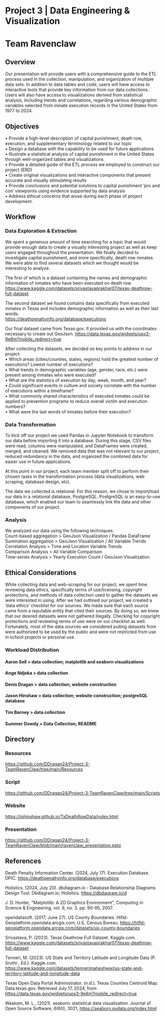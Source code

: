 # Project 3 | Data Engineering & Visualization
# Team Ravenclaw

## Overview
Our presentation will provide users with a comprehensive guide to the ETL process used in the collection, manipulation, and organization of multiple data sets. In addition to data tables and code, users will have access to interactive tools that provide key information from our data collections. Users will also have access to visualizations derived from statistical analysis, including trends and correlations, regarding various demographic variables selected from inmate execution records in the United States from 1977 to 2024.  

## Objectives
•	Provide a high-level description of capital punishment, death row, execution, and supplementary terminology related to our topic   
•	Design a database with the capability to be used for future applications   
•	Illustrate a statistical analysis of capital punishment in the United States through well-organized tables and visualizations   
•	Provide a detailed guide of the ETL process we employed to construct our project (ERD)   
•	Create original visualizations and interactive components that present accurate and visually stimulating results   
•	Provide conclusions and potential solutions to capital punishment ‘pro and con’ viewpoints using evidence supported by data analysis   
•	Address ethical concerns that arose during each phase of project development.   
## Workflow
### Data Exploration & Extraction
We spent a generous amount of time searching for a topic that would provide enough data to create a visually interesting project as well as keep users engaged throughout the presentation. We finally decided to investigate capital punishment, and more specifically, death row inmates. We were able to find several datasets which we thought would be interesting to analyze.    

The first of which is a dataset containing the names and demographic information of inmates who have been executed on death row.    
https://www.kaggle.com/datasets/srivastavaprakhar07/texas-deathrow-full-dataset   

The second dataset we found contains data specifically from executed inmates in Texas and includes demographic information as well as their last words.   
https://deathpenaltyinfo.org/database/executions    

Our final dataset came from Texas.gov. It provided us with the coordinates necessary to create out GeoJson.
https://data.texas.gov/widgets/ups3-9e8m?mobile_redirect=true  

After collecting the datasets, we decided on key points to address in our project:   
•	Which areas (cities/counties, states, regions) hold the greatest number of executions? Lowest number of executions?   
•	What trends in demographic variables (age, gender, race, etc.) were present among inmates who were executed?   
•	What are the statistics of execution by day, week, month, and year?    
•	Could significant events in culture and society correlate with the number of executions within a timeframe?   
•	What commonly shared characteristics of executed inmates could be applied to prevention programs to reduce overall victim and execution numbers?   
•	What were the last words of inmates before their execution?   

### Data Transformation
To kick off our project we used Pandas in Jupyter Notebook to transform our data before importing it into a database. During this stage, CSV files were read, columns were manipulated, and DataFrames were created, merged, and cleaned. We removed data that was not relevant to our project, reduced redundancy in the data, and organized the combined data for easier use in future applications.

At this point in our project, each team member split off to perform their chosen tasks in the transformation process (data visualizations, web scraping, database design, etc).   

The data we collected is relational. For this reason, we chose to import/load our data in a relational database, PostgreSQL. PostgreSQL is an easy-to-use database, which enabled our team to seamlessly link the data and other components of our project.

### Analysis
We analyzed our data using the following techniques:     
Count-based aggregation > GeoJson Visualization / Pandas DataFrame      
Summation aggregation > GeoJson Visualization / All Variable Trends     
Correlation Analysis > Time and Location Variable Trends     
Comparison Analysis > All Variable Comparison     
Time-series Analysis > Yearly Execution Count / GeoJson Visualization     

## Ethical Considerations
While collecting data and web-scraping for our project, we spent time reviewing data ethics, specifically terms of use/licensing, copyright protections, and methods of data collection used to gather the datasets we were interested in using. After we had outlined our project, we created a ‘data ethics’ checklist for our sources. We made sure that each source came from a reputable entity that cited their sources. By doing so, we knew that our desired datasets were not gathered illegally. Checking for copyright protections and reviewing terms of use were on our checklist as well. Fortunately, most of the data sources we considered pulling datasets from were authorized to be used by the public and were not restricted from use in school projects or personal use.
### Workload Distribution
#### Aaron Sell > data collection; matplotlib and seaborn visualizations

#### Ange Ndjeka > data collection

#### Denis Dragan > data collection; website construction

#### Jason Hinshaw > data collection; website construction; postgreSQL database

#### Tim Barney > data collection

#### Summer Dowdy > Data Collection; README


## Directory
### Resources 
https://github.com/DDragan24/Project-3-TeamRavenClaw/tree/main/Resources
### Script
https://github.com/DDragan24/Project-3-TeamRavenClaw/tree/main/Scripts
### Website  
https://jphinshaw.github.io/TxDeathRowData/index.html
### Presentation
https://github.com/DDragan24/Project-3-TeamRavenClaw/blob/main/ravenclaw_presentation.pptx
      
## References
Death Penalty Information Center. (2024, July 17). Execution Database. DPIC. https://deathpenaltyinfo.org/database/executions

Holistics. (2024, July 20). dbdiagram.io - Database Relationship Diagrams Design Tool. Dbdiagram.io; Holistics. https://dbdiagram.io/d

J. D. Hunter, "Matplotlib: A 2D Graphics Environment", Computing in Science & Engineering, vol. 9, no. 3, pp. 90-95, 2007. 

opendatasoft. (2017, June 27). US County Boundaries. Hifld-Geoplatform.opendata.arcgis.com; U.S. Census Bureau. https://hifld-geoplatform.opendata.arcgis.com/datasets/us-county-boundaries

Srivastava, P. (2023). Texas Deathrow Full Dataset. Kaggle.com. https://www.kaggle.com/datasets/srivastavaprakhar07/texas-deathrow-full-dataset

Tenneri, M. (2023). US State and Territory Latitude and Longitude Data (P. Sruthi , Ed.). Kaggle.com. https://www.kaggle.com/datasets/tennerimaheshwar/us-state-and-territory-latitude-and-longitude-data

Texas Open Data Portal Administrator. (n.d.). Texas Counties Centroid Map. Data.texas.gov. Retrieved July 17, 2024, from https://data.texas.gov/widgets/ups3-9e8m?mobile_redirect=true

Waskom, M. L., (2021). seaborn: statistical data visualization. Journal of Open Source Software, 6(60), 3021, https://seaborn.pydata.org/index.html 

